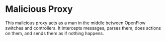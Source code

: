 Malicious Proxy
===============

This malicious proxy acts as a man in the middle between OpenFlow switches and controllers. It intercepts messages, parses them, does actions on them, and sends them as if nothing happens.


